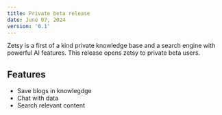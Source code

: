 ```yaml
---
title: Private beta release
date: June 07, 2024
version: '0.1'
---
```


Zetsy is a first of a kind private knowledge base and a search engine with powerful AI features. This release opens zetsy to private beta users.

## Features

- Save blogs in knowlegdge
- Chat with data
- Search relevant content
